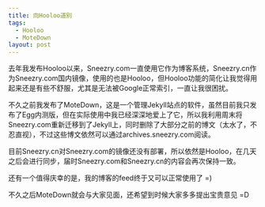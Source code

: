 ```yaml
---
title: 向Hooloo道别
tags:
  - Hooloo
  - MoteDown
layout: post
---
```

去年我发布Hooloo以来，Sneezry.com一直使用它作为博客系统，Sneezry.cn作为Sneezry.com国内镜像，使用的也是Hooloo，但Hooloo功能的简化让我觉得用起来还是有些不舒服，尤其是无法被Google正常索引，一直让我很困扰。

不久之前我发布了MoteDown，这是一个管理Jekyll站点的软件，虽然目前我只发布了Egg内测版，但在实际使用中我已经深深地爱上了它，所以我利用周末将Sneezry.com重新迁移到了Jekyll上，同时删除了大部分之前的博文（太水了，不忍直视），不过这些博文依然可以通过archives.sneezry.com阅读。

目前Sneezry.cn对Sneezry.com的镜像还没有部署，所以依然是Hooloo，在几天之后会进行同步，届时Sneezry.com和Sneezry.cn的内容会再次保持一致。

还有一个值得庆幸的是，我的博客的feed终于又可以正常使用了 =)

不久之后MoteDown就会与大家见面，还希望到时候大家多多提出宝贵意见 =D